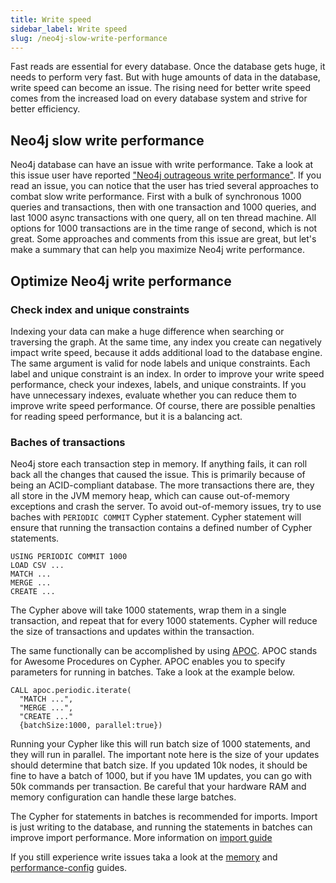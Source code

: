 ```yaml
---
title: Write speed 
sidebar_label: Write speed
slug: /neo4j-slow-write-performance
---
```


Fast reads are essential for every database. Once the database gets huge, it needs to perform very fast. But with huge amounts of data in the database, write speed can become an issue. The rising need for better write speed comes from the increased load on every database system and strive for better efficiency. 

## Neo4j slow write performance 

Neo4j database can have an issue with write performance. Take a look at this issue user have reported ["Neo4j outrageous write performance"](https://stackoverflow.com/questions/40870057/neo4j-outrageous-write-performance). If you read an issue, you can notice that the user has tried several approaches to combat slow write performance. First with a bulk of synchronous 1000 queries and transactions, then with one transaction and 1000 queries, and last 1000 async transactions with one query,  all on ten thread machine. All options for 1000 transactions are in the time range of second, which is not great. Some approaches and comments from this issue are great, but let's make a summary that can help you maximize Neo4j write performance. 

## Optimize Neo4j write performance


### Check index and unique constraints  

Indexing your data can make a huge difference when searching or traversing the graph. At the same time, any index you create can negatively impact write speed, because it adds additional load to the database engine. The same argument is valid for node labels and unique constraints. Each label and unique constraint is an index. 
In order to improve your write speed performance, check your indexes, labels, and unique constraints. If you have unnecessary indexes, evaluate whether you can reduce them to improve write speed performance. Of course, there are possible penalties for reading speed performance, but it is a balancing act. 


### Baches of transactions

Neo4j store each transaction step in memory. If anything fails, it can roll back all the changes that caused the issue. This is primarily because of being an ACID-compliant database.
The more transactions there are, they all store in the JVM memory heap, which can cause out-of-memory exceptions and crash the server. To avoid out-of-memory issues, try to use baches with `PERIODIC COMMIT` Cypher statement. Cypher statement will ensure that running the transaction contains a defined number of  Cypher statements.  

```
USING PERIODIC COMMIT 1000
LOAD CSV ...
MATCH ...
MERGE ...
CREATE ...
```

The Cypher above will take 1000 statements, wrap them in a single transaction, and repeat that for every 1000 statements. Cypher will reduce the size of transactions and updates within the transaction. 

The same functionally can be accomplished by using [APOC](https://neo4j.com/developer/neo4j-apoc/). APOC stands for Awesome Procedures on Cypher. APOC enables you to specify parameters for running in batches. Take a look at the example below.  

```
CALL apoc.periodic.iterate(
  "MATCH ...",
  "MERGE ...",
  "CREATE ..."
  {batchSize:1000, parallel:true})
```

Running your Cypher like this will run batch size of 1000 statements, and they will run in parallel. 
The important note here is the size of your updates should determine that batch size. If you updated 10k nodes, it should be fine to have a batch of 1000, but if you have 1M updates, you can go with 50k commands per transaction. Be careful that your hardware RAM and memory configuration can handle these large batches.   

The Cypher for statements in batches is recommended for imports. Import is just writing to the database, and running the statements in batches can improve import performance. More information on [import guide](/docs/import-data.md)

If you still experience write issues taka a look at the [memory](/docs/memory.md) and [performance-config](docs/performance-config.md) guides. 

